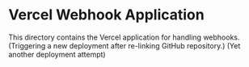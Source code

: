 # Vercel Webhook Application

This directory contains the Vercel application for handling webhooks. 
(Triggering a new deployment after re-linking GitHub repository.) 
(Yet another deployment attempt) 